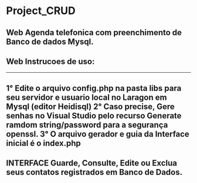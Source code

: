 # Project_CRUD

Web Agenda telefonica com preenchimento de Banco de dados Mysql.
--------------------------------------------------------------------------------------------------------------------
Web Instrucoes de uso:
--------------------------------------------------------------------------------------------------------------------
*****************************************************************
1° Edite o arquivo config.php na pasta libs para seu servidor e usuario local no Laragon em Mysql (editor Heidisql)
2° Caso precise, Gere senhas no Visual Studio pelo recurso Generate ramdom string/password para a segurança openssl.
3° O arquivo gerador e guia da Interface inicial é o index.php
--------------------------------------------------------------------------------------------------------------------
INTERFACE 
Guarde, Consulte, Edite ou Exclua seus contatos registrados em Banco de Dados.
--------------------------------------------------------------------------------------------------------------------